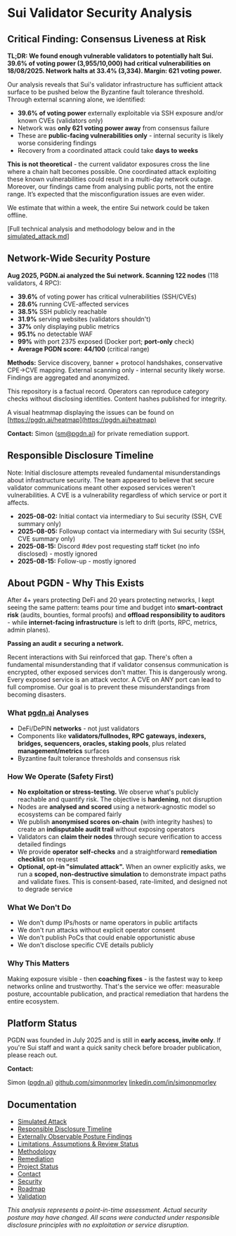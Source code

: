 # Sui Validator Security Analysis

## Critical Finding: Consensus Liveness at Risk

**TL;DR: We found enough vulnerable validators to potentially halt Sui. 39.6% of voting power (3,955/10,000) had critical vulnerabilities on 18/08/2025. Network halts at 33.4% (3,334). Margin: 621 voting power.**

Our analysis reveals that Sui's validator infrastructure has sufficient attack surface to be pushed below the Byzantine fault tolerance threshold. Through external scanning alone, we identified:

- **39.6% of voting power** externally exploitable via SSH exposure and/or known CVEs (validators only)
- Network was **only 621 voting power away** from consensus failure
- These are **public-facing vulnerabilities only** - internal security is likely worse considering findings
- Recovery from a coordinated attack could take **days to weeks**

**This is not theoretical** - the current validator exposures cross the line where a chain halt becomes possible. One coordinated attack exploiting these known vulnerabilities could result in a multi-day network outage. Moreover, our findings came from analysing public ports, not the entire range. It’s expected that the misconfiguration issues are even wider.

We estimate that within a week, the entire Sui network could be taken offline.

[Full technical analysis and methodology below and in the [simulated_attack.md](simulated_attack.md)]

## Network-Wide Security Posture

**Aug 2025, PGDN.ai analyzed the Sui network. Scanning 122 nodes** (118 validators, 4 RPC):

- **39.6%** of voting power has critical vulnerabilities (SSH/CVEs)
- **28.6%** running CVE-affected services
- **38.5%** SSH publicly reachable
- **31.9%** serving websites (validators shouldn't)
- **37%** only displaying public metrics
- **95.1%** no detectable WAF
- **99%** with port 2375 exposed (Docker port; **port-only** check)
- **Average PGDN score: 44/100** (critical range)

**Methods:** Service discovery, banner + protocol handshakes, conservative CPE→CVE mapping. External scanning only - internal security likely worse. Findings are aggregated and anonymized.

This repository is a factual record. Operators can reproduce category checks without disclosing identities. Content hashes published for integrity.

A visual heatmmap displaying the issues can be found on [https://pgdn.ai/heatmap](https://pgdn.ai/heatmap)

**Contact:** Simon (sm@pgdn.ai) for private remediation support.

## Responsible Disclosure Timeline

Note: Initial disclosure attempts revealed fundamental misunderstandings about infrastructure security. The team appeared to believe that secure validator communications meant other exposed services weren't vulnerabilities. A CVE is a vulnerability regardless of which service or port it affects.

- **2025-08-02:** Initial contact via intermediary to Sui security (SSH, CVE summary only)
- **2025-08-05:** Followup contact via intermediary with Sui security (SSH, CVE summary only)
- **2025-08-15:** Discord #dev post requesting staff ticket (no info disclosed) - mostly ignored
- **2025-08-15:** Follow-up - mostly ignored

## About PGDN - Why This Exists

After 4+ years protecting DeFi and 20 years protecting networks, I kept seeing the same pattern: teams pour time and budget into **smart-contract risk** (audits, bounties, formal proofs) and **offload responsibility to auditors** - while **internet-facing infrastructure** is left to drift (ports, RPC, metrics, admin planes).

**Passing an audit ≠ securing a network.**

Recent interactions with Sui reinforced that gap. There's often a fundamental misunderstanding that if validator consensus communication is encrypted, other exposed services don't matter. This is dangerously wrong. Every exposed service is an attack vector. A CVE on ANY port can lead to full compromise. Our goal is to prevent these misunderstandings from becoming disasters.

### What [pgdn.ai](http://pgdn.ai/) Analyses

- DeFi/DePIN **networks** - not just validators
- Components like **validators/fullnodes, RPC gateways, indexers, bridges, sequencers, oracles, staking pools**, plus related **management/metrics** surfaces
- Byzantine fault tolerance thresholds and consensus risk

### How We Operate (Safety First)

- **No exploitation or stress-testing.** We observe what's publicly reachable and quantify risk. The objective is **hardening**, not disruption
- Nodes are **analysed and scored** using a network-agnostic model so ecosystems can be compared fairly
- We publish **anonymised scores on-chain** (with integrity hashes) to create an **indisputable audit trail** without exposing operators
- Validators can **claim their nodes** through secure verification to access detailed findings
- We provide **operator self-checks** and a straightforward **remediation checklist** on request
- **Optional, opt-in "simulated attack".** When an owner explicitly asks, we run a **scoped, non-destructive simulation** to demonstrate impact paths and validate fixes. This is consent-based, rate-limited, and designed not to degrade service

### What We Don't Do

- We don't dump IPs/hosts or name operators in public artifacts
- We don't run attacks without explicit operator consent
- We don't publish PoCs that could enable opportunistic abuse
- We don't disclose specific CVE details publicly

### Why This Matters

Making exposure visible - then **coaching fixes** - is the fastest way to keep networks online and trustworthy. That's the service we offer: measurable posture, accountable publication, and practical remediation that hardens the entire ecosystem.

## Platform Status

PGDN was founded in July 2025 and is still in **early access, invite only**. If you're Sui staff and want a quick sanity check before broader publication, please reach out.

**Contact:**

Simon ([pgdn.ai](http://pgdn.ai/))
[github.com/simonmorley](http://github.com/simonmorley)
[linkedin.com/in/simonpmorley](https://linkedin.com/in/simonpmorley)

## Documentation

- [Simulated Attack](simulated_attack.md)
- [Responsible Disclosure Timeline](timeline.md)
- [Externally Observable Posture Findings](findings.md)
- [Limitations, Assumptions & Review Status](limitations.md)
- [Methodology](methodology.md)
- [Remediation](remediation.md)
- [Project Status](status.md)
- [Contact](contact.md)
- [Security](security.md)
- [Roadmap](roadmap.md)
- [Validation](validation.md)

*This analysis represents a point-in-time assessment. Actual security posture may have changed. All scans were conducted under responsible disclosure principles with no exploitation or service disruption.*
